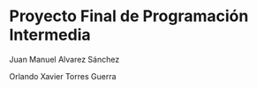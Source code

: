 <h1>Proyecto Final de Programación Intermedia</h1>
<p>Juan Manuel Alvarez Sánchez</p>
<p>Orlando Xavier Torres Guerra</p>
